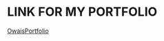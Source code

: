 # LINK FOR MY PORTFOLIO

<a href="https://mdowaisraza12.github.io/OwaisPortfolio/" target="_blank">OwaisPortfolio</a>
